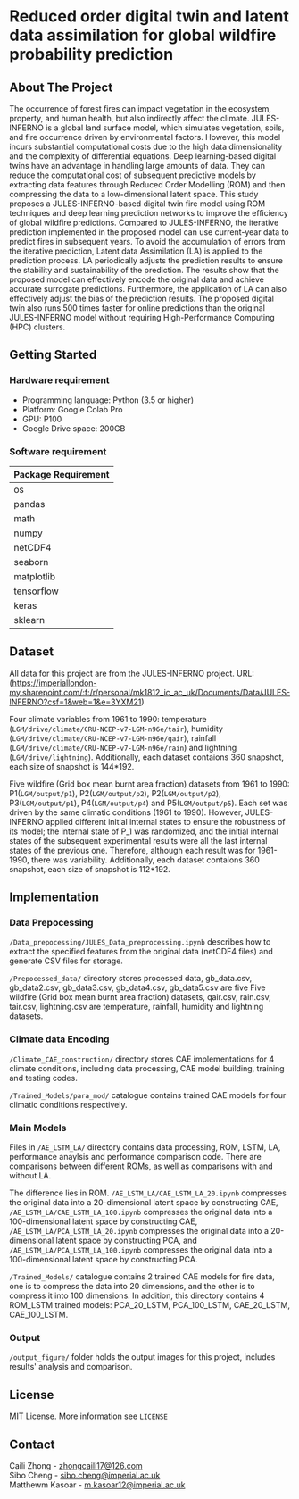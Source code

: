 # Reduced order digital twin and latent data assimilation for global wildfire probability prediction

## About The Project


The occurrence of forest fires can impact vegetation in the ecosystem, property, and human health, but also indirectly affect the climate. JULES-INFERNO is a global land surface model, which simulates vegetation, soils, and fire occurrence driven by environmental factors. However, this model incurs substantial computational costs due to the high data dimensionality and the complexity of differential equations. Deep learning-based digital twins have an advantage in handling large amounts of data. They can reduce the computational cost of subsequent predictive models by extracting data features through Reduced Order Modelling (ROM) and then compressing the data to a low-dimensional latent space. This study proposes a JULES-INFERNO-based digital twin fire model using ROM techniques and deep learning prediction networks to improve the efficiency of global wildfire predictions. Compared to JULES-INFERNO, the iterative prediction implemented in the proposed model can use current-year data to predict fires in subsequent years. To avoid the accumulation of errors from the iterative prediction, Latent data Assimilation (LA) is applied to the prediction process. LA periodically adjusts the prediction results to ensure the stability and sustainability of the prediction. The results show that the proposed model can effectively encode the original data and achieve accurate surrogate predictions. Furthermore, the application of LA can also effectively adjust the bias of the prediction results. The proposed digital twin also runs 500 times faster for online predictions than the original JULES-INFERNO model without requiring High-Performance Computing (HPC) clusters.


## Getting Started

### Hardware requirement

*   Programming language: Python (3.5 or higher)
*   Platform: Google Colab Pro
*   GPU: P100
*   Google Drive space: 200GB

### Software requirement

| Package Requirement                        |
|--------------------------------------------|
| os                                         |
| pandas                                     |
| math                                       |
| numpy                                      |
| netCDF4                                    |
| seaborn                                    |
| matplotlib                                 |
| tensorflow                                 |
| keras                                      |
| sklearn                                    |


## Dataset
All data for this project are from the JULES-INFERNO project. URL:
(https://imperiallondon-my.sharepoint.com/:f:/r/personal/mk1812_ic_ac_uk/Documents/Data/JULES-INFERNO?csf=1&web=1&e=3YXM21)


Four climate variables from 1961 to 1990: 
temperature (``LGM/drive/climate/CRU-NCEP-v7-LGM-n96e/tair``), humidity (``LGM/drive/climate/CRU-NCEP-v7-LGM-n96e/qair``), rainfall (``LGM/drive/climate/CRU-NCEP-v7-LGM-n96e/rain``) and lightning (``LGM/drive/lightning``). Additionally, each dataset contaions 360 snapshot, each size of snapshot is 144*192.


Five wildfire (Grid box mean burnt area fraction) datasets from 1961 to 1990: P1(``LGM/output/p1``), P2(``LGM/output/p2``), P2(``LGM/output/p2``), P3(``LGM/output/p1``), P4(``LGM/output/p4``) and P5(``LGM/output/p5``). Each set was driven by the same climatic conditions (1961 to 1990). However, JULES-INFERNO applied different initial internal states to ensure the robustness of its model; the internal state of P_1 was randomized, and the initial internal states of the subsequent experimental results were all the last internal states of the previous one. Therefore, although each result was for 1961-1990, there was variability.  Additionally, each dataset contaions 360 snapshot, each size of snapshot is 112*192.


## Implementation

### Data Prepocessing

`/Data_prepocessing/JULES_Data_preprocessing.ipynb` describes how to extract the specified features from the original data (netCDF4 files) and generate CSV files for storage.

`/Prepocessed_data/` directory stores processed data, gb_data.csv, gb_data2.csv, gb_data3.csv, gb_data4.csv, gb_data5.csv are five Five wildfire (Grid box mean burnt area fraction) datasets, qair.csv, rain.csv, tair.csv, lightning.csv are temperature, rainfall, humidity and lightning datasets.

### Climate data Encoding

`/Climate_CAE_construction/` directory stores CAE implementations for 4 climate conditions, including data processing, CAE model building, training and testing codes.

`/Trained_Models/para_mod/` catalogue contains trained CAE models for four climatic conditions respectively.

### Main Models

Files in `/AE_LSTM_LA/` directory contains data processing, ROM, LSTM, LA, performance anaylsis and performance comparison code. There are comparisons between different ROMs, as well as comparisons with and without LA.

The difference lies in ROM. `/AE_LSTM_LA/CAE_LSTM_LA_20.ipynb` compresses the original data into a 20-dimensional latent space by constructing CAE, `/AE_LSTM_LA/CAE_LSTM_LA_100.ipynb` compresses the original data into a 100-dimensional latent space by constructing CAE, `/AE_LSTM_LA/PCA_LSTM_LA_20.ipynb` compresses the original data into a 20-dimensional latent space by constructing PCA, and `/AE_LSTM_LA/PCA_LSTM_LA_100.ipynb` compresses the original data into a 100-dimensional latent space by constructing PCA.

`/Trained_Models/` catalogue contains 2 trained CAE models for fire data, one is to compress the data into 20 dimensions, and the other is to compress it into 100 dimensions. In addition, this directory contains 4 ROM_LSTM trained models: PCA_20_LSTM, PCA_100_LSTM, CAE_20_LSTM, CAE_100_LSTM.


### Output

`/output_figure/` folder holds the output images for this project, includes results' analysis and comparison.


## License

MIT License. More information see `LICENSE`


## Contact

Caili Zhong - zhongcaili17@126.com<br>
Sibo Cheng - sibo.cheng@imperial.ac.uk<br>
Matthewm Kasoar - m.kasoar12@imperial.ac.uk<br>
